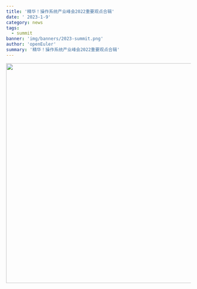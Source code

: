```yaml
---
title: '精华！操作系统产业峰会2022重要观点合辑'
date: ' 2023-1-9'
category: news
tags:
  - summit
banner: 'img/banners/2023-summit.png'
author: 'openEuler'
summary: '精华！操作系统产业峰会2022重要观点合辑'
---
```


<img src="/img/news/20230109-summit/1.jpg" width="600">